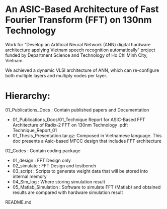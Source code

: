 # An ASIC-Based Architecture of Fast Fourier Transform (FFT) on 130nm Technology

Work for “Develop an Artificial Neural Network (ANN) digital hardware architecture applying Vietnam speech recognition automatically” project funded by Department Science and Technology of Ho Chi
Minh City, Vietnam.

We achieved a dynamic VLSI architecture of ANN, which can re-configure both multiple layers and multiply nodes per layer. 

# Hierarchy:

01_Publications_Docs : Contain published papers and Documentation

+ 01_Publications_Docs/01_Technique Report for ASIC-Based FFT Architecture of Radix-2 FFT on 130nm Technology .pdf: Technique_Report_01 
+ 01_Thesis_Presentation.tar.gz: Composed in Vietnamese language. This doc presents a Asic-based MFCC design that includes FFT architecture 

02_Codes : Contain coding package 

+ 01_design : FFT Design only 
+ 02_simulate : FFT Design and testbench  
+ 03_script : Scripts to generate weight data that will be stored into internal memory   
+ 04_Sim_log : Where storing simulation result 
+ 05_Matlab_Simulation : Software to simulate FFT (Matlab) and obtained results are compared with hardware simulation result

README.md

